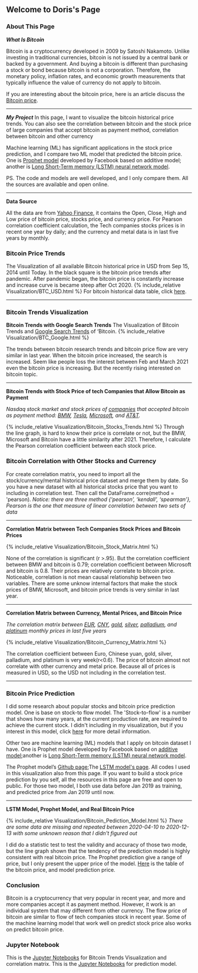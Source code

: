 ## Welcome to Doris's Page

### About This Page

***What Is Bitcoin*** 

Bitcoin is a cryptocurrency developed in 2009 by Satoshi Nakamoto. Unlike investing in traditional currencies, bitcoin is not issued by a central bank or backed by a government. And buying a bitcoin is different than purchasing a stock or bond because bitcoin is not a corporation. Therefore, the monetary policy, inflation rates, and economic growth measurements that typically influence the value of currency do not apply to bitcoin.

If you are interesting about the bitcoin price, here is an article discuss the [Bitcoin price](https://www.thebalance.com/who-sets-bitcoin-s-price-391278).

---

***My Project*** 
In this page, I want to visualize the bitcoin historical price trends. You can also see the correlation between bitcoin and the stock price of large companies that accept bitcoin as payment method, correlation between bitcoin and other currency 

Machine learning (ML) has significant applications in the stock price prediction, and I compare two ML model that predicted the bitcoin price. One is [Prophet model](https://towardsdatascience.com/time-series-forecasting-predicting-stock-prices-using-facebooks-prophet-model-9ee1657132b5) developed by Facebook based on additive model; another is [Long Short-Term memory (LSTM) neural network model](https://towardsdatascience.com/lstm-time-series-forecasting-predicting-stock-prices-using-an-lstm-model-6223e9644a2f). 

PS. The code and models are well developed, and I only compare them. All the sources are available and open online.  

---

**Data Source**

All the data are from [Yahoo Finance](https://finance.yahoo.com/), it contains the Open, Close, High and Low price of bitcoin price, stocks price, and currency price. For Pearson correlation coefficient calculation, the Tech companies stocks prices is in recent one year by daily; and the currency and metal data is in last five years by monthly. 


### Bitcoin Price Trends


The Visualization of all available Bitcoin historical price in USD from Sep 15, 2014 until Today. In the black square is the bitcoin price trends after pandemic. After pandemic began, the bitcoin price is constantly increase and increase curve is became steep after Oct 2020. 
{% include_relative Visualization/BTC_USD.html %}
For bitcoin historical data table, click [here](trends.md).

****

### Bitcoin Trends Visualization

**Bitcoin Trends with Google Search Trends**
The Visualization of Bitcoin Trends and [Google Search Trends](https://trends.google.com/trends/explore?geo=US&q=bitcoin) of ‘Bitcoin. 
{% include_relative Visualization/BTC_Google.html %}

The trends between bitcoin research trends and bitcoin price flow are very similar in last year. When the bitcoin price increased, the search is increased. Seem like people loss the interest between Feb and March 2021 even the bitcoin price is increasing. But the recently rising interested on bitcoin topic. 

---

**Bitcoin Trends with Stock Price of tech Companies that Allow Bitcoin as Payment**

*Nasdaq stock market and stock prices of [companies](https://www.insidermonkey.com/blog/5-biggest-companies-that-accept-bitcoin-915752/3/) that accepted bitcoin as payment method: [BMW](https://finance.yahoo.com/quote/BMW.DE/history?p=BMW.DE), [Tesla](https://finance.yahoo.com/quote/TSLA?p=TSLA&.tsrc=fin-srch), [Microsoft](https://finance.yahoo.com/quote/MSFT?p=MSFT&.tsrc=fin-srch), and [AT&T](https://finance.yahoo.com/quote/T?p=T&.tsrc=fin-srch).*

{% include_relative Visualization/Bitcoin_Stocks_Trends.html %}
Through the line graph, is hard to know their price is correlate or not, but the BMW, Microsoft and Bitcoin have a little similarity after 2021. Therefore, I calculate the Pearson correlation coefficient between each stock price. 

### Bitcoin Correlation with Other Stocks and Currency

For create correlation matrix, you need to import all the stock/currency/mental historical price dataset and merge them by date. So you have a new dataset with all historical stocks price that you want to including in correlation test. Then call the DataFrame.corre(method = 'pearson). *Notice: there are three method {‘pearson’, ‘kendall’, ‘spearman’}, Pearson is the one that measure of linear correlation between two sets of data*

---

**Correlation Matrix between Tech Companies Stock Prices and Bitcoin Prices**

{% include_relative Visualization/Bitcoin_Stock_Matrix.html %}

None of the correlation is significant (r >.95). But the correlation coefficient between BMW and bitcoin is 0.79; correlation coefficient between Microsoft and bitcoin is 0.8. Their prices are relatively correlate to bitcoin price. Noticeable, correlation is not mean causal relationship between two variables. There are some unknow internal factors that make the stock prices of BMW, Microsoft, and bitcoin price trends is very similar in last year. 

---

**Correlation Matrix between Currency, Mental Prices, and Bitcoin Price**

*The correlation matrix between [EUR](https://finance.yahoo.com/quote/EURUSD=X?p=EURUSD=X&.tsrc=fin-srch), [CNY](https://finance.yahoo.com/quote/CNY=X?p=CNY=X&.tsrc=fin-srch), [gold](https://finance.yahoo.com/quote/GOLD?p=GOLD&.tsrc=fin-srch), [silver](https://finance.yahoo.com/quote/SI=F?p=SI=F&.tsrc=fin-srch), [palladium](https://finance.yahoo.com/quote/PA=F?p=PA=F&.tsrc=fin-srch), and [platinum](https://finance.yahoo.com/quote/PL=F?p=PL=F&.tsrc=fin-srch) monthly prices in last five years*

{% include_relative Visualization/Bitcoin_Currency_Matrix.html %} 

The correlation coefficient between Euro, Chinese yuan, gold, silver, palladium, and platinum is very week(r<0.6). The price of bitcoin almost not correlate with other currency and metal price. Because all of prices is measured in USD, so the USD not including in the correlation test. 

---

### Bitcoin Price Prediction

I did some research about popular stocks and bitcoin price prediction model. One is base on stock-to flow model. The 'Stock-to-flow' is a number that shows how many years, at the current production rate, are required to achieve the current stock. I didn't including in my visualization, but if you interest in this model, click [here](https://medium.com/@100trillionUSD/modeling-bitcoins-value-with-scarcity-91fa0fc03e25) for more detail information.

Other two are machine learning (ML) models that I apply on bitcoin dataset I have. One is Prophet model developed by Facebook based on [additive model](https://en.wikipedia.org/wiki/Additive_model);another is [Long Short-Term memory (LSTM) neural network model](https://en.wikipedia.org/wiki/Long_short-term_memory). 

The Prophet model’s [Github page](https://github.com/facebook/prophet);The [LSTM model's page](https://towardsdatascience.com/lstm-time-series-forecasting-predicting-stock-prices-using-an-lstm-model-6223e9644a2f). All codes I used in this visualization also from this page. If you want to build a stock price prediction by you self, all the resources in this page are free and open to public. 
For those two model, I both use data before Jan 2019 as training, and predicted price from Jan 2019 until now.
 
---

**LSTM Model, Prophet Model, and Real Bitcoin Price**

{% include_relative Visualization/Bitcoin_Pediction_Model.html %} 
*There are some data are missing and repeated between 2020-04-10 to 2020-12-13 with some unknown reason that I didn't figured out* 

I did do a statistic test to test the validity and accuracy of those two mode, but the line graph shown that the tendency of the prediction model is highly consistent with real bitcoin price. The Prophet prediction give a range of price, but I only present the upper price of the model. [Here](model.md) is the table of the bitcoin price, and model prediction price.

### Conclusion 

Bitcoin is a cryptocurrency that very popular in recent year, and more and more companies accept it as payment method. However, it work is an individual system that may different from other currency. The flow price of bitcoin are similar to flow of tech companies stock in recent year. 
Some of the machine learning model that work well on predict stock price also works on predict bitcoin price.  

### Jupyter Notebook

This is the [Jupyter Notebooks](Bitcoin.ipynb) for Bitcoin Trends Visualization and correlation matrix.
This is the [Jupyter Notebooks](Bitcoin_Prediction_Model.ipynb) for prediction model. 

 
